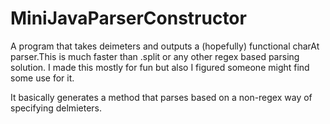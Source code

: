 MiniJavaParserConstructor
=========================

A program that takes deimeters and outputs a (hopefully) functional charAt parser.This is much faster than .split or any other regex based parsing solution. I made this mostly for fun but also I figured someone might find some use for it.

It basically generates a method that parses based on a non-regex way of specifying delmieters.
